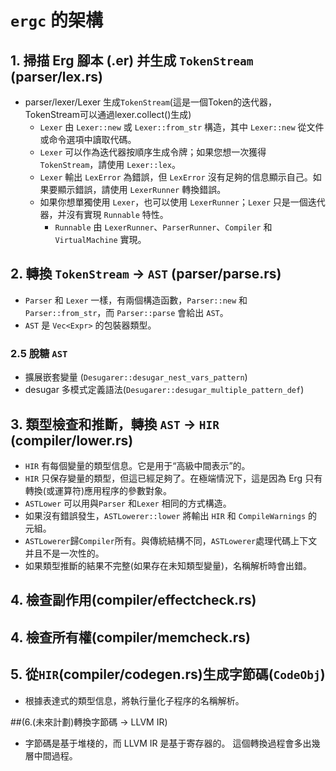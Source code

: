# `ergc` 的架構

## 1. 掃描 Erg 腳本 (.er) 并生成 `TokenStream` (parser/lex.rs)

* parser/lexer/Lexer 生成`TokenStream`(這是一個Token的迭代器，TokenStream可以通過lexer.collect()生成)
  * `Lexer` 由 `Lexer::new` 或 `Lexer::from_str` 構造，其中 `Lexer::new` 從文件或命令選項中讀取代碼。
  * `Lexer` 可以作為迭代器按順序生成令牌；如果您想一次獲得 `TokenStream`，請使用 `Lexer::lex`。
  * `Lexer` 輸出 `LexError` 為錯誤，但 `LexError` 沒有足夠的信息顯示自己。如果要顯示錯誤，請使用 `LexerRunner` 轉換錯誤。
  * 如果你想單獨使用 `Lexer`，也可以使用 `LexerRunner`；`Lexer` 只是一個迭代器，并沒有實現 `Runnable` 特性。
    * `Runnable` 由 `LexerRunner`、`ParserRunner`、`Compiler` 和 `VirtualMachine` 實現。

## 2. 轉換 `TokenStream` -> `AST` (parser/parse.rs)

* `Parser` 和 `Lexer` 一樣，有兩個構造函數，`Parser::new` 和 `Parser::from_str`，而 `Parser::parse` 會給出 `AST`。
* `AST` 是 `Vec<Expr>` 的包裝器類型。

### 2.5 脫糖 `AST`

* 擴展嵌套變量 (`Desugarer::desugar_nest_vars_pattern`)
* desugar 多模式定義語法(`Desugarer::desugar_multiple_pattern_def`)

## 3. 類型檢查和推斷，轉換 `AST` -> `HIR` (compiler/lower.rs)

* `HIR` 有每個變量的類型信息。它是用于“高級中間表示”的。
* `HIR` 只保存變量的類型，但這已經足夠了。在極端情況下，這是因為 Erg 只有轉換(或運算符)應用程序的參數對象。
* `ASTLower` 可以用與`Parser` 和`Lexer` 相同的方式構造。
* 如果沒有錯誤發生，`ASTLowerer::lower` 將輸出 `HIR` 和 `CompileWarnings` 的元組。
* `ASTLowerer`歸`Compiler`所有。與傳統結構不同，`ASTLowerer`處理代碼上下文并且不是一次性的。
* 如果類型推斷的結果不完整(如果存在未知類型變量)，名稱解析時會出錯。

## 4. 檢查副作用(compiler/effectcheck.rs)

## 4. 檢查所有權(compiler/memcheck.rs)

## 5. 從`HIR`(compiler/codegen.rs)生成字節碼(`CodeObj`)

* 根據表達式的類型信息，將執行量化子程序的名稱解析。

##(6.(未來計劃)轉換字節碼 -> LLVM IR)

* 字節碼是基于堆棧的，而 LLVM IR 是基于寄存器的。
  這個轉換過程會多出幾層中間過程。